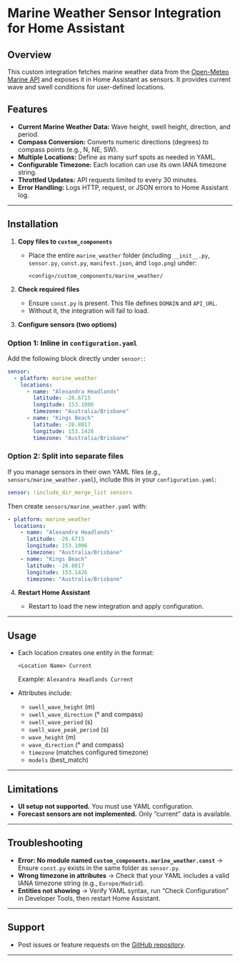 # Marine Weather Sensor Integration for Home Assistant

## Overview

This custom integration fetches marine weather data from the [Open-Meteo Marine API](https://marine-api.open-meteo.com/v1/marine) and exposes it in Home Assistant as sensors.
It provides current wave and swell conditions for user-defined locations.

## Features

* **Current Marine Weather Data:** Wave height, swell height, direction, and period.
* **Compass Conversion:** Converts numeric directions (degrees) to compass points (e.g., N, NE, SW).
* **Multiple Locations:** Define as many surf spots as needed in YAML.
* **Configurable Timezone:** Each location can use its own IANA timezone string.
* **Throttled Updates:** API requests limited to every 30 minutes.
* **Error Handling:** Logs HTTP, request, or JSON errors to Home Assistant log.

---

## Installation

1. **Copy files to `custom_components`**

   * Place the entire `marine_weather` folder (including `__init__.py`, `sensor.py`, `const.py`, `manifest.json`, and `logo.png`) under:

     ```
     <config>/custom_components/marine_weather/
     ```

2. **Check required files**

   * Ensure `const.py` is present. This file defines `DOMAIN` and `API_URL`.
   * Without it, the integration will fail to load.

3. **Configure sensors (two options)**

### Option 1: Inline in `configuration.yaml`

Add the following block directly under `sensor:`:

```yaml
sensor:
  - platform: marine_weather
    locations:
      - name: "Alexandra Headlands"
        latitude: -26.6715
        longitude: 153.1006
        timezone: "Australia/Brisbane"
      - name: "Kings Beach"
        latitude: -26.8017
        longitude: 153.1426
        timezone: "Australia/Brisbane"
```

### Option 2: Split into separate files

If you manage sensors in their own YAML files (e.g., `sensors/marine_weather.yaml`), include this in your `configuration.yaml`:

```yaml
sensor: !include_dir_merge_list sensors
```

Then create `sensors/marine_weather.yaml` with:

```yaml
- platform: marine_weather
  locations:
    - name: "Alexandra Headlands"
      latitude: -26.6715
      longitude: 153.1006
      timezone: "Australia/Brisbane"
    - name: "Kings Beach"
      latitude: -26.8017
      longitude: 153.1426
      timezone: "Australia/Brisbane"
```

4. **Restart Home Assistant**

   * Restart to load the new integration and apply configuration.

---

## Usage

* Each location creates one entity in the format:

  ```
  <Location Name> Current
  ```

  Example: `Alexandra Headlands Current`

* Attributes include:

  * `swell_wave_height` (m)
  * `swell_wave_direction` (° and compass)
  * `swell_wave_period` (s)
  * `swell_wave_peak_period` (s)
  * `wave_height` (m)
  * `wave_direction` (° and compass)
  * `timezone` (matches configured timezone)
  * `models` (best\_match)

---

## Limitations

* **UI setup not supported.** You must use YAML configuration.
* **Forecast sensors are not implemented.** Only “current” data is available.

---

## Troubleshooting

* **Error: No module named `custom_components.marine_weather.const`**
  → Ensure `const.py` exists in the same folder as `sensor.py`.
* **Wrong timezone in attributes**
  → Check that your YAML includes a valid IANA timezone string (e.g., `Europe/Madrid`).
* **Entities not showing**
  → Verify YAML syntax, run “Check Configuration” in Developer Tools, then restart Home Assistant.

---

## Support

* Post issues or feature requests on the [GitHub repository](https://github.com/cloudbr34k84/Open-Meteo-Marine-Weather).

---
